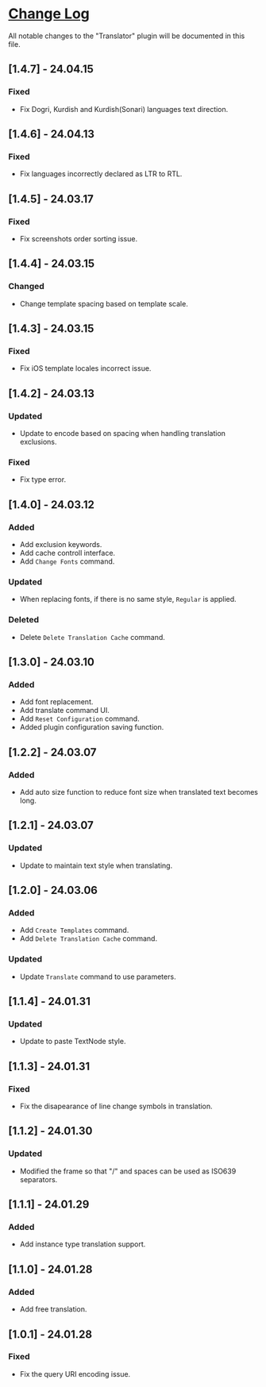 # [Change Log](http://keepachangelog.com/)

All notable changes to the "Translator" plugin will be documented in this file.

## [1.4.7] - 24.04.15
### Fixed
- Fix Dogri, Kurdish and Kurdish(Sonari) languages text direction.

## [1.4.6] - 24.04.13
### Fixed
- Fix languages incorrectly declared as LTR to RTL.

## [1.4.5] - 24.03.17
### Fixed
- Fix screenshots order sorting issue.

## [1.4.4] - 24.03.15
### Changed
- Change template spacing based on template scale.

## [1.4.3] - 24.03.15
### Fixed
- Fix iOS template locales incorrect issue.

## [1.4.2] - 24.03.13
### Updated
- Update to encode based on spacing when handling translation exclusions.

### Fixed
- Fix type error.

## [1.4.0] - 24.03.12
### Added
- Add exclusion keywords.
- Add cache controll interface.
- Add `Change Fonts` command.

### Updated
- When replacing fonts, if there is no same style, `Regular` is applied.

### Deleted
- Delete `Delete Translation Cache` command.

## [1.3.0] - 24.03.10
### Added
- Add font replacement.
- Add translate command UI.
- Add `Reset Configuration` command.
- Added plugin configuration saving function.

## [1.2.2] - 24.03.07
### Added
- Add auto size function to reduce font size when translated text becomes long.

## [1.2.1] - 24.03.07
### Updated
- Update to maintain text style when translating.

## [1.2.0] - 24.03.06
### Added
- Add `Create Templates` command.
- Add `Delete Translation Cache` command.

### Updated
- Update `Translate` command to use parameters.

## [1.1.4] - 24.01.31
### Updated
- Update to paste TextNode style.

## [1.1.3] - 24.01.31
### Fixed
- Fix the disapearance of line change symbols in translation.

## [1.1.2] - 24.01.30
### Updated
- Modified the frame so that "/" and spaces can be used as ISO639 separators.

## [1.1.1] - 24.01.29
### Added
- Add instance type translation support.

## [1.1.0] - 24.01.28
### Added
- Add free translation.

## [1.0.1] - 24.01.28
### Fixed
- Fix the query URI encoding issue.